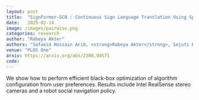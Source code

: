 ```yaml
---
layout: post
title:  "SignFormer-GCN : Continuous Sign Language Translation Using Spatio-Temporal Graph Convolutional Networks"
date:   2025-02-14
image: /images/pairwise.png
categories: research
author: "Rabeya Akter"
authors: "Safaeid Hossain Arib, <strong>Rabeya Akter</strong>, Sejuti Rahman, Shafin Rahman"
venue: "PLOS One"
arxiv: https://arxiv.org/abs/2308.04571
code: 
---
```

We show how to perform efficient black-box optimization of algorithm configuration from user preferences. Results include Intel RealSense stereo cameras and a robot social navigation policy.